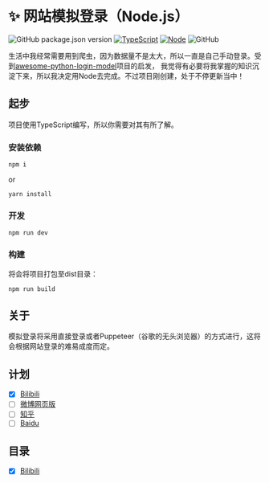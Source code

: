 # ✨ 网站模拟登录（Node.js）
![GitHub package.json version](https://img.shields.io/github/package-json/v/ZhelinCheng/awesome-node-login-model.svg)
[![TypeScript](https://img.shields.io/badge/TypeScript-%3E%3D3.0-green.svg)](https://www.typescriptlang.org/)
[![Node](https://img.shields.io/badge/Node.js-%3E%3D7.6.0-green.svg)](https://nodejs.org/en/)
![GitHub](https://img.shields.io/github/license/ZhelinCheng/awesome-node-login-model.svg)

生活中我经常需要用到爬虫，因为数据量不是太大，所以一直是自己手动登录。受到[awesome-python-login-model](https://github.com/CriseLYJ/awesome-python-login-model)项目的启发，
我觉得有必要将我掌握的知识沉淀下来，所以我决定用Node去完成。不过项目刚创建，处于不停更新当中！

## 起步
项目使用TypeScript编写，所以你需要对其有所了解。
### 安装依赖
 ```shell
 npm i 
 ```
 or
 ```shell
 yarn install
 ```
 ### 开发
```shell
npm run dev
```
### 构建
将会将项目打包至dist目录：
```shell
npm run build
```
 

## 关于
模拟登录将采用直接登录或者Puppeteer（谷歌的无头浏览器）的方式进行，这将会根据网站登录的难易成度而定。

## 计划
- [x] [Bilibili](https://www.bilibili.com/)
- [ ] [微博网页版](http://weibo.com)
- [ ] [知乎](http://zhihu.com)
- [ ] [Baidu](www.baidu.com)

## 目录
- [x] [Bilibili](https://github.com/ZhelinCheng/awesome-node-login-model/tree/ts/src/lib/bilibili)